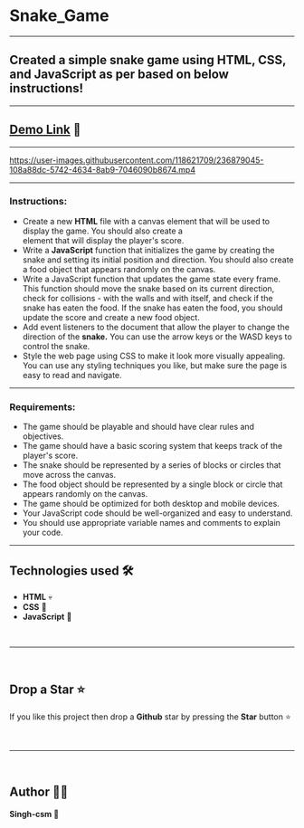 # Snake_Game
---


## Created a simple snake game using HTML, CSS, and JavaScript as per based on below instructions!
---
## [Demo Link](https://sweet-nougat-013c67.netlify.app/) 🔗
---

https://user-images.githubusercontent.com/118621709/236879045-108a88dc-5742-4634-8ab9-7046090b8674.mp4


---
### Instructions:
- Create a new **HTML** file with a canvas element that will be used to display the game. You should also create a <div> element that will display the player's score.
- Write a **JavaScript** function that initializes the game by creating the snake and setting its initial position and direction. You should also create a food object that appears randomly on the canvas.
- Write a JavaScript function that updates the game state every frame. This function should move the snake based on its current direction, check for collisions - with the walls and with itself, and check if the snake has eaten the food. If the snake has eaten the food, you should update the score and create a new food object.
- Add event listeners to the document that allow the player to change the direction of the **snake.** You can use the arrow keys or the WASD keys to control the snake.
- Style the web page using CSS to make it look more visually appealing. You can use any styling techniques you like, but make sure the page is easy to read and navigate.

---

### Requirements:
- The game should be playable and should have clear rules and objectives.
- The game should have a basic scoring system that keeps track of the player's score.
- The snake should be represented by a series of blocks or circles that move across the canvas.
- The food object should be represented by a single block or circle that appears randomly on the canvas.
- The game should be optimized for both desktop and mobile devices.
- Your JavaScript code should be well-organized and easy to understand.
- You should use appropriate variable names and comments to explain your code.

---

## Technologies used 🛠️

- **HTML** 💀
- **CSS** 🌈
- **JavaScript** 🧠

<br/>

---

<br/>

## Drop a Star ⭐

If you like this project then drop a **Github** star by pressing the **Star** button ⭐

<br>

---

<br>

## Author 👨‍💻

**Singh-csm 💚**
